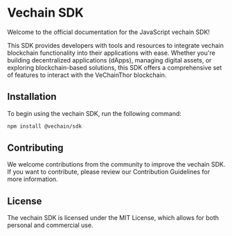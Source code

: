 # Vechain SDK

Welcome to the official documentation for the JavaScript vechain SDK!

This SDK provides developers with tools and resources to integrate vechain blockchain functionality into their applications with ease. Whether you're building decentralized applications (dApps), managing digital assets, or exploring blockchain-based solutions, this SDK offers a comprehensive set of features to interact with the VeChainThor blockchain.

## Installation

To begin using the vechain SDK, run the following command:

``` bash
npm install @vechain/sdk
```

## Contributing

We welcome contributions from the community to improve the vechain SDK. If you want to contribute, please review our Contribution Guidelines for more information.

## License

The vechain SDK is licensed under the MIT License, which allows for both personal and commercial use.